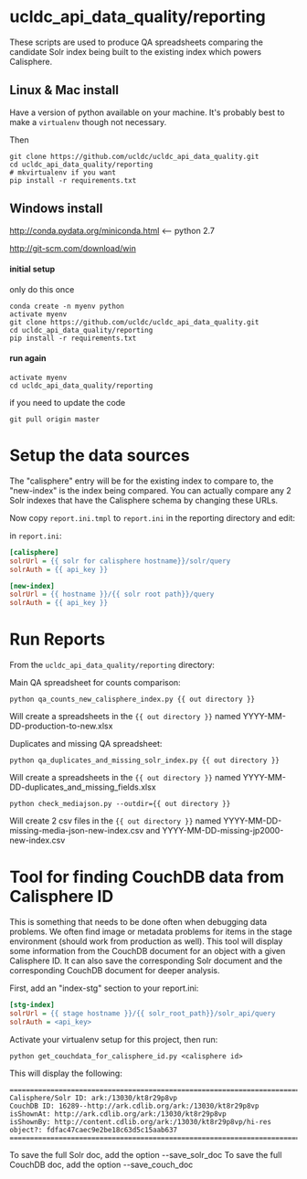 # ucldc\_api\_data\_quality/reporting

These scripts are used to produce QA spreadsheets comparing the candidate Solr index being built to the existing index which powers Calisphere.

## Linux & Mac install

Have a version of python available on your machine.
It's probably best to make a `virtualenv` though not necessary.

Then 

	git clone https://github.com/ucldc/ucldc_api_data_quality.git
	cd ucldc_api_data_quality/reporting
	# mkvirtualenv if you want
	pip install -r requirements.txt

## Windows install

http://conda.pydata.org/miniconda.html  <-- python 2.7

http://git-scm.com/download/win

#### initial setup
only do this once
```dos
conda create -n myenv python
activate myenv
git clone https://github.com/ucldc/ucldc_api_data_quality.git
cd ucldc_api_data_quality/reporting
pip install -r requirements.txt
```

#### run again

```dos
activate myenv
cd ucldc_api_data_quality/reporting
```
if you need to update the code

```
git pull origin master
```

# Setup the data sources

The "calisphere" entry will be for the existing index to compare to, the "new-index" is the index being compared. You can actually compare any 2 Solr indexes that have the Calisphere schema by changing these URLs.

Now copy `report.ini.tmpl` to `report.ini` in the reporting directory and edit:

in `report.ini`:

```ini
[calisphere]
solrUrl = {{ solr for calisphere hostname}}/solr/query
solrAuth = {{ api_key }}

[new-index]
solrUrl = {{ hostname }}/{{ solr root path}}/query
solrAuth = {{ api_key }}
```

# Run Reports

From the `ucldc_api_data_quality/reporting` directory:

Main QA spreadsheet for counts comparison:

```shell
python qa_counts_new_calisphere_index.py {{ out directory }}
```

Will create a spreadsheets in the `{{ out directory }}` named YYYY-MM-DD-production-to-new.xlsx

Duplicates and missing QA spreadsheet: 

```shell
python qa_duplicates_and_missing_solr_index.py {{ out directory }}
```

Will create a spreadsheets in the `{{ out directory }}` named YYYY-MM-DD-duplicates_and_missing_fields.xlsx

```shell
python check_mediajson.py --outdir={{ out directory }}
```
Will create 2 csv files in the `{{ out directory }}` named YYYY-MM-DD-missing-media-json-new-index.csv and YYYY-MM-DD-missing-jp2000-new-index.csv

# Tool for finding CouchDB data from Calisphere ID

This is something that needs to be done often when debugging data problems. We often find image or metadata problems for items in the stage environment (should work from production as well). This tool will display some information from the CouchDB document for an object with a given Calisphere ID. It can also save the corresponding Solr document and the corresponding CouchDB document for deeper analysis.

First, add an "index-stg" section to your report.ini:

```ini
[stg-index]
solrUrl = {{ stage hostname }}/{{ solr_root_path}}/solr_api/query
solrAuth = <api_key>
```

Activate your virtualenv setup for this project, then run:

`python get_couchdata_for_calisphere_id.py <calisphere id>`

This will display the following:

```text
===========================================================================
Calisphere/Solr ID: ark:/13030/kt8r29p8vp
CouchDB ID: 16289--http://ark.cdlib.org/ark:/13030/kt8r29p8vp
isShownAt: http://ark.cdlib.org/ark:/13030/kt8r29p8vp
isShownBy: http://content.cdlib.org/ark:/13030/kt8r29p8vp/hi-res
object?: fdfac47caec9e2be18c63d5c15aab637
===========================================================================
```

To save the full Solr doc, add the option --save_solr_doc
To save the full CouchDB doc, add the option --save_couch_doc

